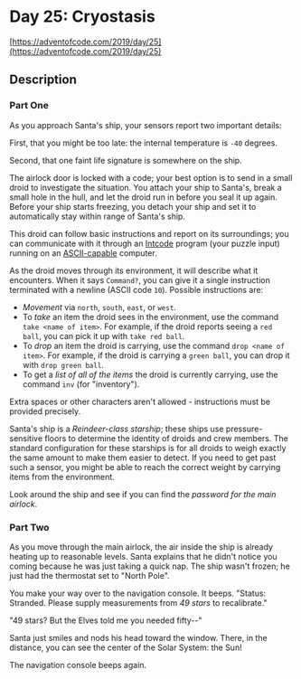 # Day 25: Cryostasis

[https://adventofcode.com/2019/day/25](https://adventofcode.com/2019/day/25)

## Description

### Part One

As you approach Santa's ship, your sensors report two important details:

First, that you might be too late: the internal temperature is <span title="This is the same in Fahrenheit and Celsius."><code>-40</code> degrees</span>.

Second, that one faint life signature is somewhere on the ship.

The airlock door is locked with a code; your best option is to send in a small droid to investigate the situation. You attach your ship to Santa's, break a small hole in the hull, and let the droid run in before you seal it up again. Before your ship starts freezing, you detach your ship and set it to automatically stay within range of Santa's ship.

This droid can follow basic instructions and report on its surroundings; you can communicate with it through an [Intcode](9) program (your puzzle input) running on an [ASCII-capable](17) computer.

As the droid moves through its environment, it will describe what it encounters. When it says `Command?`, you can give it a single instruction terminated with a newline (ASCII code `10`). Possible instructions are:

*   _Movement_ via `north`, `south`, `east`, or `west`.
*   To _take_ an item the droid sees in the environment, use the command `take <name of item>`. For example, if the droid reports seeing a `red ball`, you can pick it up with `take red ball`.
*   To _drop_ an item the droid is carrying, use the command `drop <name of item>`. For example, if the droid is carrying a `green ball`, you can drop it with `drop green ball`.
*   To get a _list of all of the items_ the droid is currently carrying, use the command `inv` (for "inventory").

Extra spaces or other characters aren't allowed - instructions must be provided precisely.

Santa's ship is a _Reindeer-class starship_; these ships use pressure-sensitive floors to determine the identity of droids and crew members. The standard configuration for these starships is for all droids to weigh exactly the same amount to make them easier to detect. If you need to get past such a sensor, you might be able to reach the correct weight by carrying items from the environment.

Look around the ship and see if you can find the _password for the main airlock_.

### Part Two

As you move through the main airlock, the air inside the ship is already heating up to reasonable levels. Santa explains that he didn't notice you coming because he was just taking a quick nap. The ship wasn't frozen; he just had the thermostat set to "North Pole".

You make your way over to the navigation console. It beeps. "Status: Stranded. Please supply measurements from _49 stars_ to recalibrate."

"49 stars? But the Elves told me you needed fifty--"

Santa just smiles and nods his head toward the window. There, in the distance, you can see the center of the Solar System: the Sun!

The navigation console beeps again.
